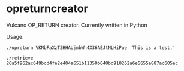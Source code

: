 # opreturncreator
Vulcano OP_RETURN creator. Currently written in Python

Usage: 

```./opreturn VKNbFaXzT3HHAUjmbWh4X36AEJtNLHiPue 'This is a test.'```

```./retrieve 20a5f962ac649bcd4fe2e404a651b11350b040bd910262a6e5655a887ac605ec```

